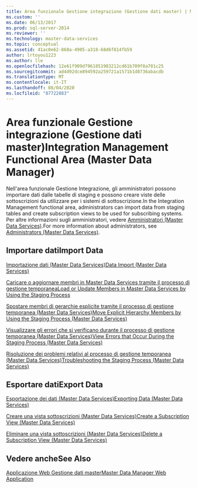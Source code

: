 ```yaml
---
title: Area funzionale Gestione integrazione (Gestione dati master) | Microsoft Docs
ms.custom: ''
ms.date: 06/13/2017
ms.prod: sql-server-2014
ms.reviewer: ''
ms.technology: master-data-services
ms.topic: conceptual
ms.assetid: 41ac0e62-860a-4905-a318-68d6f814fb59
author: lrtoyou1223
ms.author: lle
ms.openlocfilehash: 12e61f909d7961851983212cd61b709f8a781c25
ms.sourcegitcommit: ad4d92dce894592a259721a1571b1d8736abacdb
ms.translationtype: MT
ms.contentlocale: it-IT
ms.lasthandoff: 08/04/2020
ms.locfileid: "87722883"
---
```

# <a name="integration-management-functional-area-master-data-manager"></a><span data-ttu-id="8e8fb-102">Area funzionale Gestione integrazione (Gestione dati master)</span><span class="sxs-lookup"><span data-stu-id="8e8fb-102">Integration Management Functional Area (Master Data Manager)</span></span>
  <span data-ttu-id="8e8fb-103">Nell'area funzionale Gestione Integrazione, gli amministratori possono importare dati dalle tabelle di staging e possono creare viste delle sottoscrizioni da utilizzare per i sistemi di sottoscrizione.</span><span class="sxs-lookup"><span data-stu-id="8e8fb-103">In the Integration Management functional area, administrators can import data from staging tables and create subscription views to be used for subscribing systems.</span></span> <span data-ttu-id="8e8fb-104">Per altre informazioni sugli amministratori, vedere [Amministratori &#40;Master Data Services&#41;](administrators-master-data-services.md).</span><span class="sxs-lookup"><span data-stu-id="8e8fb-104">For more information about administrators, see [Administrators &#40;Master Data Services&#41;](administrators-master-data-services.md).</span></span>  
  
## <a name="import-data"></a><span data-ttu-id="8e8fb-105">Importare dati</span><span class="sxs-lookup"><span data-stu-id="8e8fb-105">Import Data</span></span>  
 [<span data-ttu-id="8e8fb-106">Importazione dati &#40;Master Data Services&#41;</span><span class="sxs-lookup"><span data-stu-id="8e8fb-106">Data Import &#40;Master Data Services&#41;</span></span>](overview-importing-data-from-tables-master-data-services.md)  
  
 [<span data-ttu-id="8e8fb-107">Caricare o aggiornare membri in Master Data Services tramite il processo di gestione temporanea</span><span class="sxs-lookup"><span data-stu-id="8e8fb-107">Load or Update Members in Master Data Services by Using the Staging Process</span></span>](add-update-and-delete-data-master-data-services.md)  
  
 [<span data-ttu-id="8e8fb-108">Spostare membri di gerarchie esplicite tramite il processo di gestione temporanea &#40;Master Data Services&#41;</span><span class="sxs-lookup"><span data-stu-id="8e8fb-108">Move Explicit Hierarchy Members by Using the Staging Process &#40;Master Data Services&#41;</span></span>](add-update-and-delete-data-master-data-services.md)  
  
 [<span data-ttu-id="8e8fb-109">Visualizzare gli errori che si verificano durante il processo di gestione temporanea &#40;Master Data Services&#41;</span><span class="sxs-lookup"><span data-stu-id="8e8fb-109">View Errors that Occur During the Staging Process &#40;Master Data Services&#41;</span></span>](view-errors-that-occur-during-staging-master-data-services.md)  
  
 [<span data-ttu-id="8e8fb-110">Risoluzione dei problemi relativi al processo di gestione temporanea (Master Data Services)</span><span class="sxs-lookup"><span data-stu-id="8e8fb-110">Troubleshooting the Staging Process (Master Data Services)</span></span>](https://social.technet.microsoft.com/wiki/contents/articles/troubleshooting-the-staging-process-master-data-services.aspx)  
  
## <a name="export-data"></a><span data-ttu-id="8e8fb-111">Esportare dati</span><span class="sxs-lookup"><span data-stu-id="8e8fb-111">Export Data</span></span>  
 [<span data-ttu-id="8e8fb-112">Esportazione dei dati &#40;Master Data Services&#41;</span><span class="sxs-lookup"><span data-stu-id="8e8fb-112">Exporting Data &#40;Master Data Services&#41;</span></span>](overview-exporting-data-master-data-services.md)  
  
 [<span data-ttu-id="8e8fb-113">Creare una vista sottoscrizioni &#40;Master Data Services&#41;</span><span class="sxs-lookup"><span data-stu-id="8e8fb-113">Create a Subscription View &#40;Master Data Services&#41;</span></span>](create-a-subscription-view-to-export-data-master-data-services.md)  
  
 [<span data-ttu-id="8e8fb-114">Eliminare una vista sottoscrizioni &#40;Master Data Services&#41;</span><span class="sxs-lookup"><span data-stu-id="8e8fb-114">Delete a Subscription View &#40;Master Data Services&#41;</span></span>](../../2014/master-data-services/delete-a-subscription-view-master-data-services.md)  
  
## <a name="see-also"></a><span data-ttu-id="8e8fb-115">Vedere anche</span><span class="sxs-lookup"><span data-stu-id="8e8fb-115">See Also</span></span>  
 [<span data-ttu-id="8e8fb-116">Applicazione Web Gestione dati master</span><span class="sxs-lookup"><span data-stu-id="8e8fb-116">Master Data Manager Web Application</span></span>](../../2014/master-data-services/master-data-manager-web-application.md)  
  
  
